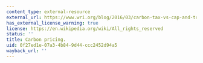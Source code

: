 ```yaml
---
content_type: external-resource
external_url: https://www.wri.org/blog/2016/03/carbon-tax-vs-cap-and-trade-what-s-better-policy-cut-emissions
has_external_license_warning: true
license: https://en.wikipedia.org/wiki/All_rights_reserved
status: ''
title: Carbon pricing.
uid: 0f27ed1e-07a3-4b84-9d44-ccc2452d94a5
wayback_url: ''
---
```

